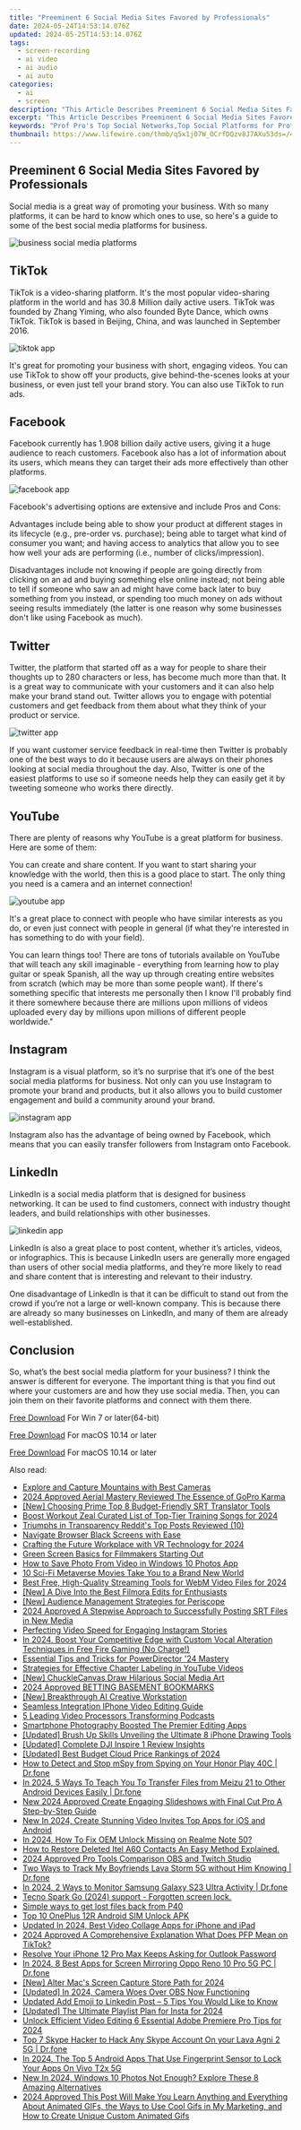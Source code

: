 ```yaml
---
title: "Preeminent 6 Social Media Sites Favored by Professionals"
date: 2024-05-24T14:53:14.076Z
updated: 2024-05-25T14:53:14.076Z
tags: 
  - screen-recording
  - ai video
  - ai audio
  - ai auto
categories: 
  - ai
  - screen
description: "This Article Describes Preeminent 6 Social Media Sites Favored by Professionals"
excerpt: "This Article Describes Preeminent 6 Social Media Sites Favored by Professionals"
keywords: "Prof Pro's Top Social Networks,Top Social Platforms for Professionals,Leading Social Sites for Experts,Elite Social Media for Workers,Premier Social Channels for Jobs,Best Social Media for Career Growth,Key Social Tools for Industry Insiders"
thumbnail: https://www.lifewire.com/thmb/q5x1j07W_OCrfDQzv8J7AXu53ds=/400x300/filters:no_upscale():max_bytes(150000):strip_icc()/how-to-connect-chromecast-to-a-mobile-hotspot-2107d18431604b07aa857499aafb1a60.jpg
---
```


## Preeminent 6 Social Media Sites Favored by Professionals

Social media is a great way of promoting your business. With so many platforms, it can be hard to know which ones to use, so here's a guide to some of the best social media platforms for business.

![business social media platforms](https://images.wondershare.com/filmora/article-images/2022/09/business-social-media-platforms.jpg)

## TikTok

TikTok is a video-sharing platform. It's the most popular video-sharing platform in the world and has 30.8 Million daily active users. TikTok was founded by Zhang Yiming, who also founded Byte Dance, which owns TikTok. TikTok is based in Beijing, China, and was launched in September 2016.

![tiktok app](https://images.wondershare.com/filmora/article-images/2022/09/tiktok-app.jpg)

It's great for promoting your business with short, engaging videos. You can use TikTok to show off your products, give behind-the-scenes looks at your business, or even just tell your brand story. You can also use TikTok to run ads.

## Facebook

Facebook currently has 1.908 billion daily active users, giving it a huge audience to reach customers. Facebook also has a lot of information about its users, which means they can target their ads more effectively than other platforms.

![facebook app](https://images.wondershare.com/filmora/article-images/2022/09/facebook-app.jpg)

Facebook's advertising options are extensive and include Pros and Cons:

Advantages include being able to show your product at different stages in its lifecycle (e.g., pre-order vs. purchase); being able to target what kind of consumer you want; and having access to analytics that allow you to see how well your ads are performing (i.e., number of clicks/impression).

Disadvantages include not knowing if people are going directly from clicking on an ad and buying something else online instead; not being able to tell if someone who saw an ad might have come back later to buy something from you instead, or spending too much money on ads without seeing results immediately (the latter is one reason why some businesses don't like using Facebook as much).

## Twitter

Twitter, the platform that started off as a way for people to share their thoughts up to 280 characters or less, has become much more than that. It is a great way to communicate with your customers and it can also help make your brand stand out. Twitter allows you to engage with potential customers and get feedback from them about what they think of your product or service.

![twitter app](https://images.wondershare.com/filmora/article-images/2022/09/twitter-app.jpg)

If you want customer service feedback in real-time then Twitter is probably one of the best ways to do it because users are always on their phones looking at social media throughout the day. Also, Twitter is one of the easiest platforms to use so if someone needs help they can easily get it by tweeting someone who works there directly.

## YouTube

There are plenty of reasons why YouTube is a great platform for business. Here are some of them:

You can create and share content. If you want to start sharing your knowledge with the world, then this is a good place to start. The only thing you need is a camera and an internet connection!

![youtube app](https://images.wondershare.com/filmora/article-images/2022/09/youtube-app.jpg)

It's a great place to connect with people who have similar interests as you do, or even just connect with people in general (if what they're interested in has something to do with your field).

You can learn things too! There are tons of tutorials available on YouTube that will teach any skill imaginable - everything from learning how to play guitar or speak Spanish, all the way up through creating entire websites from scratch (which may be more than some people want). If there's something specific that interests me personally then I know I'll probably find it there somewhere because there are millions upon millions of videos uploaded every day by millions upon millions of different people worldwide."

## Instagram

Instagram is a visual platform, so it’s no surprise that it’s one of the best social media platforms for business. Not only can you use Instagram to promote your brand and products, but it also allows you to build customer engagement and build a community around your brand.

![instagram app](https://images.wondershare.com/filmora/article-images/2022/09/instagram-app.jpg)

Instagram also has the advantage of being owned by Facebook, which means that you can easily transfer followers from Instagram onto Facebook.

## LinkedIn

LinkedIn is a social media platform that is designed for business networking. It can be used to find customers, connect with industry thought leaders, and build relationships with other businesses.

![linkedin app](https://images.wondershare.com/filmora/article-images/2022/09/linkedin-app.jpg)

LinkedIn is also a great place to post content, whether it’s articles, videos, or infographics. This is because LinkedIn users are generally more engaged than users of other social media platforms, and they’re more likely to read and share content that is interesting and relevant to their industry.

One disadvantage of LinkedIn is that it can be difficult to stand out from the crowd if you’re not a large or well-known company. This is because there are already so many businesses on LinkedIn, and many of them are already well-established.

## Conclusion

So, what’s the best social media platform for your business? I think the answer is different for everyone. The important thing is that you find out where your customers are and how they use social media. Then, you can join them on their favorite platforms and connect with them there.

[Free Download](https://tools.techidaily.com/wondershare/filmora/download/) For Win 7 or later(64-bit)

[Free Download](https://tools.techidaily.com/wondershare/filmora/download/) For macOS 10.14 or later

[Free Download](https://tools.techidaily.com/wondershare/filmora/download/) For macOS 10.14 or later

<ins class="adsbygoogle"
     style="display:block"
     data-ad-format="autorelaxed"
     data-ad-client="ca-pub-7571918770474297"
     data-ad-slot="1223367746"></ins>

<ins class="adsbygoogle"
     style="display:block"
     data-ad-format="autorelaxed"
     data-ad-client="ca-pub-7571918770474297"
     data-ad-slot="1223367746"></ins>



<ins class="adsbygoogle"
     style="display:block"
     data-ad-client="ca-pub-7571918770474297"
     data-ad-slot="8358498916"
     data-ad-format="auto"
     data-full-width-responsive="true"></ins>


<span class="atpl-alsoreadstyle">Also read:</span>
<div><ul>
<li><a href="https://extra-tips.techidaily.com/explore-and-capture-mountains-with-best-cameras/"><u>Explore and Capture Mountains with Best Cameras</u></a></li>
<li><a href="https://extra-tips.techidaily.com/2024-approved-aerial-mastery-reviewed-the-essence-of-gopro-karma/"><u>2024 Approved  Aerial Mastery Reviewed  The Essence of GoPro Karma</u></a></li>
<li><a href="https://extra-tips.techidaily.com/new-choosing-prime-top-8-budget-friendly-srt-translator-tools/"><u>[New] Choosing Prime  Top 8 Budget-Friendly SRT Translator Tools</u></a></li>
<li><a href="https://extra-tips.techidaily.com/boost-workout-zeal-curated-list-of-top-tier-training-songs-for-2024/"><u>Boost Workout Zeal  Curated List of Top-Tier Training Songs for 2024</u></a></li>
<li><a href="https://extra-tips.techidaily.com/triumphs-in-transparency-reddits-top-posts-reviewed-10/"><u>Triumphs in Transparency  Reddit's Top Posts Reviewed (10)</u></a></li>
<li><a href="https://extra-tips.techidaily.com/navigate-browser-black-screens-with-ease/"><u>Navigate Browser Black Screens with Ease</u></a></li>
<li><a href="https://extra-tips.techidaily.com/crafting-the-future-workplace-with-vr-technology-for-2024/"><u>Crafting the Future Workplace with VR Technology for 2024</u></a></li>
<li><a href="https://extra-tips.techidaily.com/green-screen-basics-for-filmmakers-starting-out/"><u>Green Screen Basics for Filmmakers Starting Out</u></a></li>
<li><a href="https://extra-tips.techidaily.com/how-to-save-photo-from-video-in-windows-10-photos-app/"><u>How to Save Photo From Video in Windows 10 Photos App</u></a></li>
<li><a href="https://extra-tips.techidaily.com/10-sci-fi-metaverse-movies-take-you-to-a-brand-new-world/"><u>10 Sci-Fi Metaverse Movies Take You to a Brand New World</u></a></li>
<li><a href="https://extra-tips.techidaily.com/best-free-high-quality-streaming-tools-for-webm-video-files-for-2024/"><u>Best Free, High-Quality Streaming Tools for WebM Video Files for 2024</u></a></li>
<li><a href="https://extra-tips.techidaily.com/new-a-dive-into-the-best-filmora-edits-for-enthusiasts/"><u>[New] A Dive Into the Best Filmora Edits for Enthusiasts</u></a></li>
<li><a href="https://extra-tips.techidaily.com/new-audience-management-strategies-for-periscope/"><u>[New] Audience Management  Strategies for Periscope</u></a></li>
<li><a href="https://extra-tips.techidaily.com/2024-approved-a-stepwise-approach-to-successfully-posting-srt-files-in-new-media/"><u>2024 Approved  A Stepwise Approach to Successfully Posting SRT Files in New Media</u></a></li>
<li><a href="https://extra-tips.techidaily.com/perfecting-video-speed-for-engaging-instagram-stories/"><u>Perfecting Video Speed for Engaging Instagram Stories</u></a></li>
<li><a href="https://extra-tips.techidaily.com/in-2024-boost-your-competitive-edge-with-custom-vocal-alteration-techniques-in-free-fire-gaming-no-charge/"><u>In 2024, Boost Your Competitive Edge with Custom Vocal Alteration Techniques in Free Fire Gaming (No Charge!)</u></a></li>
<li><a href="https://extra-tips.techidaily.com/essential-tips-and-tricks-for-powerdirector-24-mastery/"><u>Essential Tips and Tricks for PowerDirector '24 Mastery</u></a></li>
<li><a href="https://extra-tips.techidaily.com/strategies-for-effective-chapter-labeling-in-youtube-videos/"><u>Strategies for Effective Chapter Labeling in YouTube Videos</u></a></li>
<li><a href="https://extra-tips.techidaily.com/new-chucklecanvas-draw-hilarious-social-media-art/"><u>[New] ChuckleCanvas  Draw Hilarious Social Media Art</u></a></li>
<li><a href="https://extra-tips.techidaily.com/2024-approved-betting-basement-bookmarks/"><u>2024 Approved  BETTING BASEMENT BOOKMARKS</u></a></li>
<li><a href="https://extra-tips.techidaily.com/new-breakthrough-ai-creative-workstation/"><u>[New] Breakthrough AI Creative Workstation</u></a></li>
<li><a href="https://extra-tips.techidaily.com/seamless-integration-iphone-video-editing-guide/"><u>Seamless Integration  IPhone Video Editing Guide</u></a></li>
<li><a href="https://extra-tips.techidaily.com/5-leading-video-processors-transforming-podcasts/"><u>5 Leading Video Processors Transforming Podcasts</u></a></li>
<li><a href="https://extra-tips.techidaily.com/smartphone-photography-boosted-the-premier-editing-apps/"><u>Smartphone Photography Boosted  The Premier Editing Apps</u></a></li>
<li><a href="https://extra-tips.techidaily.com/updated-brush-up-skills-unveiling-the-ultimate-8-iphone-drawing-tools/"><u>[Updated] Brush Up Skills  Unveiling the Ultimate 8 iPhone Drawing Tools</u></a></li>
<li><a href="https://extra-tips.techidaily.com/updated-complete-dji-inspire-1-review-insights/"><u>[Updated] Complete DJI Inspire 1 Review Insights</u></a></li>
<li><a href="https://extra-tips.techidaily.com/updated-best-budget-cloud-price-rankings-of-2024/"><u>[Updated] Best Budget  Cloud Price Rankings of 2024</u></a></li>
<li><a href="https://location-social.techidaily.com/how-to-detect-and-stop-mspy-from-spying-on-your-honor-play-40c-drfone-by-drfone-virtual-android/"><u>How to Detect and Stop mSpy from Spying on Your Honor Play 40C | Dr.fone</u></a></li>
<li><a href="https://android-transfer.techidaily.com/in-2024-5-ways-to-teach-you-to-transfer-files-from-meizu-21-to-other-android-devices-easily-drfone-by-drfone-transfer-from-android-transfer-from-android/"><u>In 2024, 5 Ways To Teach You To Transfer Files from Meizu 21 to Other Android Devices Easily | Dr.fone</u></a></li>
<li><a href="https://video-creation-software.techidaily.com/new-2024-approved-create-engaging-slideshows-with-final-cut-pro-a-step-by-step-guide/"><u>New 2024 Approved Create Engaging Slideshows with Final Cut Pro A Step-by-Step Guide</u></a></li>
<li><a href="https://ai-video-tools.techidaily.com/new-in-2024-create-stunning-video-invites-top-apps-for-ios-and-android/"><u>New In 2024, Create Stunning Video Invites Top Apps for iOS and Android</u></a></li>
<li><a href="https://easy-unlock-android.techidaily.com/in-2024-how-to-fix-oem-unlock-missing-on-realme-note-50-by-drfone-android/"><u>In 2024, How To Fix OEM Unlock Missing on Realme Note 50?</u></a></li>
<li><a href="https://blog-min.techidaily.com/how-to-restore-deleted-itel-a60-contacts-an-easy-method-explained-by-fonelab-android-recover-contacts/"><u>How to Restore Deleted Itel A60 Contacts  An Easy Method Explained.</u></a></li>
<li><a href="https://screen-recording.techidaily.com/2024-approved-pro-tools-comparison-obs-and-twitch-studio/"><u>2024 Approved  Pro Tools Comparison  OBS and Twitch Studio</u></a></li>
<li><a href="https://android-location-track.techidaily.com/two-ways-to-track-my-boyfriends-lava-storm-5g-without-him-knowing-drfone-by-drfone-virtual-android/"><u>Two Ways to Track My Boyfriends Lava Storm 5G without Him Knowing | Dr.fone</u></a></li>
<li><a href="https://android-location-track.techidaily.com/in-2024-2-ways-to-monitor-samsung-galaxy-s23-ultra-activity-drfone-by-drfone-virtual-android/"><u>In 2024, 2 Ways to Monitor Samsung Galaxy S23 Ultra Activity | Dr.fone</u></a></li>
<li><a href="https://techidaily.com/tecno-spark-go-2024-support-forgotten-screen-lock-by-drfone-android-unlock-android-unlock/"><u>Tecno Spark Go (2024) support - Forgotten screen lock.</u></a></li>
<li><a href="https://techidaily.com/simple-ways-to-get-lost-files-back-from-p40-by-fonelab-android-recover-data/"><u>Simple ways to get lost files back from P40</u></a></li>
<li><a href="https://sim-unlock.techidaily.com/top-10-oneplus-12r-android-sim-unlock-apk-by-drfone-android/"><u>Top 10 OnePlus 12R Android SIM Unlock APK</u></a></li>
<li><a href="https://ai-video-tools.techidaily.com/updated-in-2024-best-video-collage-apps-for-iphone-and-ipad/"><u>Updated In 2024, Best Video Collage Apps for iPhone and iPad</u></a></li>
<li><a href="https://tiktok-videos.techidaily.com/2024-approved-a-comprehensive-explanation-what-does-pfp-mean-on-tiktok/"><u>2024 Approved  A Comprehensive Explanation  What Does PFP Mean on TikTok?</u></a></li>
<li><a href="https://ios-unlock.techidaily.com/resolve-your-iphone-12-pro-max-keeps-asking-for-outlook-password-by-drfone-ios/"><u>Resolve Your iPhone 12 Pro Max Keeps Asking for Outlook Password</u></a></li>
<li><a href="https://screen-mirror.techidaily.com/in-2024-8-best-apps-for-screen-mirroring-oppo-reno-10-pro-5g-pc-drfone-by-drfone-android/"><u>In 2024, 8 Best Apps for Screen Mirroring Oppo Reno 10 Pro 5G PC | Dr.fone</u></a></li>
<li><a href="https://visual-screen-recording.techidaily.com/new-alter-macs-screen-capture-store-path-for-2024/"><u>[New] Alter Mac's Screen Capture Store Path for 2024</u></a></li>
<li><a href="https://desktop-recording.techidaily.com/updated-in-2024-camera-woes-over-obs-now-functioning/"><u>[Updated] In 2024, Camera Woes Over  OBS Now Functioning</u></a></li>
<li><a href="https://ai-editing-video.techidaily.com/updated-add-emoji-to-linkedin-post-5-tips-you-would-like-to-know/"><u>Updated Add Emoji to Linkedin Post – 5 Tips You Would Like to Know</u></a></li>
<li><a href="https://instagram-clips.techidaily.com/updated-the-ultimate-playlist-plan-for-insta-for-2024/"><u>[Updated] The Ultimate Playlist Plan for Insta for 2024</u></a></li>
<li><a href="https://smart-video-editing.techidaily.com/unlock-efficient-video-editing-6-essential-adobe-premiere-pro-tips-for-2024/"><u>Unlock Efficient Video Editing 6 Essential Adobe Premiere Pro Tips for 2024</u></a></li>
<li><a href="https://location-social.techidaily.com/top-7-skype-hacker-to-hack-any-skype-account-on-your-lava-agni-2-5g-drfone-by-drfone-virtual-android/"><u>Top 7 Skype Hacker to Hack Any Skype Account On your Lava Agni 2 5G | Dr.fone</u></a></li>
<li><a href="https://android-unlock.techidaily.com/in-2024-the-top-5-android-apps-that-use-fingerprint-sensor-to-lock-your-apps-on-vivo-t2x-5g-by-drfone-android/"><u>In 2024, The Top 5 Android Apps That Use Fingerprint Sensor to Lock Your Apps On Vivo T2x 5G</u></a></li>
<li><a href="https://smart-video-editing.techidaily.com/new-in-2024-windows-10-photos-not-enough-explore-these-8-amazing-alternatives/"><u>New In 2024, Windows 10 Photos Not Enough? Explore These 8 Amazing Alternatives</u></a></li>
<li><a href="https://ai-video-editing.techidaily.com/2024-approved-this-post-will-make-you-learn-anything-and-everything-about-animated-gifs-the-ways-to-use-cool-gifs-in-my-marketing-and-how-to-create-unique-c/"><u>2024 Approved This Post Will Make You Learn Anything and Everything About Animated GIFs, the Ways to Use Cool Gifs in My Marketing, and How to Create Unique Custom Animated Gifs</u></a></li>
</ul></div>

